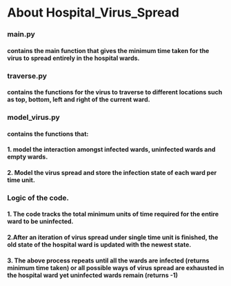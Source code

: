 # About Hospital_Virus_Spread

### main.py
#### contains the main function that gives the minimum time taken for the virus to spread entirely in the hospital wards.

### traverse.py
#### contains the functions for the virus to traverse to different locations such as top, bottom, left and right of the current ward.

### model_virus.py
#### contains the functions that:
#### 1. model the interaction amongst infected wards, uninfected wards and empty wards.
#### 2. Model the virus spread and store the infection state of each ward per time unit.


### Logic of the code.
#### 1. The code tracks the total minimum units of time required for the entire ward to be uninfected.
#### 2.After an iteration of virus spread under single time unit is finished, the old state of the hospital ward is updated with the newest state.
#### 3. The above process repeats until all the wards are infected (returns minimum time taken) or all possible ways of virus spread are exhausted in the hospital ward yet uninfected wards remain (returns -1)
